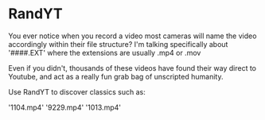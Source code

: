 # RandYT

You ever notice when you record a video most cameras will name the video accordingly within their file structure? I'm talking specifically about '####.EXT' where the extensions are usually .mp4 or .mov

Even if you didn't, thousands of these videos have found their way direct to Youtube, and act as a really fun grab bag of unscripted humanity.

Use RandYT to discover classics such as:

'1104.mp4'
'9229.mp4'
'1013.mp4'


